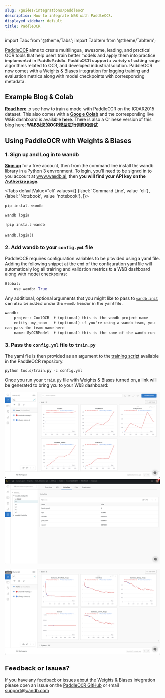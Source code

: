 ```yaml
---
slug: /guides/integrations/paddleocr
description: How to integrate W&B with PaddleOCR.
displayed_sidebar: default
title: PaddleOCR
---
```

import Tabs from '@theme/Tabs';
import TabItem from '@theme/TabItem';

[PaddleOCR](https://github.com/PaddlePaddle/PaddleOCR) aims to create multilingual, awesome, leading, and practical OCR tools that help users train better models and apply them into practice implemented in PaddlePaddle. PaddleOCR support a variety of cutting-edge algorithms related to OCR, and developed industrial solution. PaddleOCR now comes with a Weights & Biases integration for logging training and evaluation metrics along with model checkpoints with corresponding metadata.

## Example Blog & Colab

[**Read here**](https://wandb.ai/manan-goel/text_detection/reports/Train-and-Debug-Your-OCR-Models-with-PaddleOCR-and-W-B--VmlldzoyMDUwMDIw) to see how to train a model with PaddleOCR on the ICDAR2015 dataset. This also comes with a [**Google Colab**](https://colab.research.google.com/drive/1id2VTIQ5-M1TElAkzjzobUCdGeJeW-nV?usp=sharing) and the corresponding live W&B dashboard is available [**here**](https://wandb.ai/manan-goel/text_detection). There is also a Chinese version of this blog here: [**W&B对您的OCR模型进行训练和调试**](https://wandb.ai/wandb_fc/chinese/reports/W-B-OCR---VmlldzoyMDk1NzE4)

## Using PaddleOCR with Weights & Biases

### 1. Sign up and Log in to wandb

[**Sign up**](https://wandb.ai/site) for a free account, then from the command line install the wandb library in a Python 3 environment. To login, you'll need to be signed in to you account at www.wandb.ai, then **you will find your API key on the** [**Authorize page**](https://wandb.ai/authorize).

<Tabs
  defaultValue="cli"
  values={[
    {label: 'Command Line', value: 'cli'},
    {label: 'Notebook', value: 'notebook'},
  ]}>
  <TabItem value="cli">

```
pip install wandb

wandb login
```

  </TabItem>
  <TabItem value="notebook">

```python
!pip install wandb

wandb.login()
```

  </TabItem>
</Tabs>

### 2. Add wandb to your `config.yml` file

PaddleOCR requires configuration variables to be provided using a yaml file. Adding the following snippet at the end of the configuration yaml file will automatically log all training and validation metrics to a W&B dashboard along with model checkpoints:

```python
Global:
    use_wandb: True
```

Any additional, optional arguments that you might like to pass to [`wandb.init`](/guides/track/launch) can also be added under the `wandb` header in the yaml file:

```
wandb:  
    project: CoolOCR  # (optional) this is the wandb project name 
    entity: my_team   # (optional) if you're using a wandb team, you can pass the team name here
    name: MyOCRModel  # (optional) this is the name of the wandb run
```

### 3. Pass the `config.yml` file to `train.py`

The yaml file is then provided as an argument to the [training script](https://github.com/PaddlePaddle/PaddleOCR/blob/release/2.5/tools/train.py) available in the PaddleOCR repository.

```
python tools/train.py -c config.yml
```

Once you run your `train.py` file with Weights & Biases turned on, a link will be generated to bring you to your W&B dashboard:

![](/images/integrations/paddleocr_wb_dashboard1.png) ![](/images/integrations/paddleocr_wb_dashboard2.png)

![W&B Dashboard for the Text Detection Model](/images/integrations/paddleocr_wb_dashboard3.png)

## Feedback or Issues?

If you have any feedback or issues about the Weights & Biases integration please open an issue on the [PaddleOCR GitHub](https://github.com/PaddlePaddle/PaddleOCR) or email support@wandb.com
